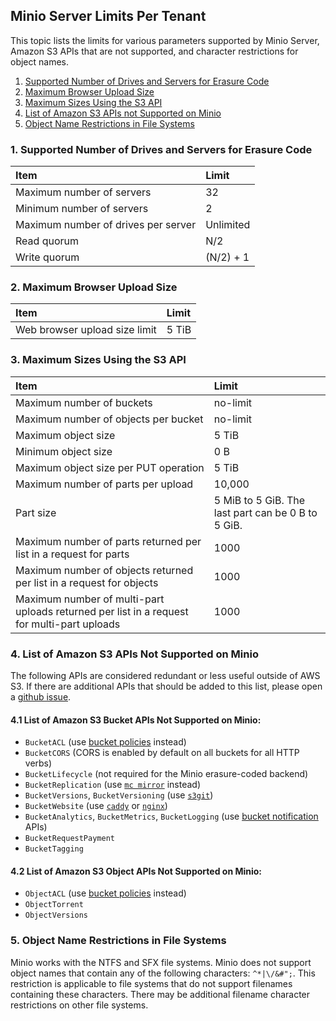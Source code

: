 ## Minio Server Limits Per Tenant

This topic lists the limits for various parameters supported by Minio Server, Amazon S3 APIs that are not supported, and character restrictions for object names.

1. [Supported Number of Drives and Servers for Erasure Code](#supported-number-of-drives-and-servers-for-erasure-code) 
2. [Maximum Browser Upload Size](#maximum-browser-upload-size) 
3. [Maximum Sizes Using the S3 API](#maximum-sizes-using-the-s3-api) 
4. [List of Amazon S3 APIs not Supported on Minio](#list-of-amazon-s3-apis-not-supported-on-Minio) 
5. [Object Name Restrictions in File Systems](#object-name-restrictions-in-file-systems)

### 1. <a name="supported-number-of-drives-and-servers-for-erasure-code"></a>Supported Number of Drives and Servers for Erasure Code

|**Item**|**Limit**|
|:---|:---|
|Maximum number of servers| 32|
|Minimum number of servers| 2|
|Maximum number of drives per server| Unlimited|
|Read quorum| N/2|
|Write quorum| (N/2) + 1|

### 2. <a name="maximum-browser-upload-size"></a>Maximum Browser Upload Size 

|**Item**|**Limit**|
|:---|:---|
|Web browser upload size limit| 5 TiB|

### 3. <a name="maximum-sizes-using-the-s3-api"></a>Maximum Sizes Using the S3 API

|**Item**|**Limit**|
|:---|:---|
|Maximum number of buckets| no-limit|
|Maximum number of objects per bucket| no-limit|
|Maximum object size| 5 TiB|
|Minimum object size| 0 B|
|Maximum object size per PUT operation| 5 TiB|
|Maximum number of parts per upload| 	10,000|
|Part size|5 MiB to 5 GiB. The last part can be 0 B to 5 GiB.|
|Maximum number of parts returned per list in a request for parts| 1000|
|Maximum number of objects returned per list in a request for objects| 1000|
|Maximum number of multi-part uploads returned per list in a request for multi-part uploads| 1000|

### 4. <a name="list-of-amazon-s3-apis-not-supported-on-Minio"></a>List of Amazon S3 APIs Not Supported on Minio
The following APIs are considered redundant or less useful outside of AWS S3. If there are additional APIs that should be added to this list, please open a [github issue](https://github.com/minio/minio/issues).

#### 4.1 List of Amazon S3 Bucket APIs Not Supported on Minio:

- `BucketACL` (use [bucket policies](https://docs.minio.io/docs/minio-client-complete-guide#policy) instead)
- `BucketCORS` (CORS is enabled by default on all buckets for all HTTP verbs)
- `BucketLifecycle` (not required for the Minio erasure-coded backend)
- `BucketReplication` (use [`mc mirror`](https://docs.minio.io/docs/minio-client-complete-guide#mirror) instead)
- `BucketVersions`, `BucketVersioning` (use [`s3git`](https://github.com/s3git/s3git))
- `BucketWebsite` (use [`caddy`](https://github.com/mholt/caddy) or [`nginx`](https://www.nginx.com/resources/wiki/))
- `BucketAnalytics`, `BucketMetrics`, `BucketLogging` (use [bucket notification](https://docs.minio.io/docs/minio-client-complete-guide#events) APIs)
- `BucketRequestPayment`
- `BucketTagging`

#### 4.2 List of Amazon S3 Object APIs Not Supported on Minio:

- `ObjectACL` (use [bucket policies](https://docs.minio.io/docs/minio-client-complete-guide#policy) instead)
- `ObjectTorrent`
- `ObjectVersions`

### 5. <a name="object-name-restrictions-in-file-systems"></a>Object Name Restrictions in File Systems
Minio works with the NTFS and SFX file systems. Minio does not support object names that contain any of the following characters: `^*|\/&#";`. This restriction is applicable to file systems that do not support filenames containing these characters. There may be additional filename character restrictions on other file systems. 
